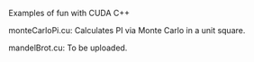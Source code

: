 Examples of fun with CUDA C++

monteCarloPi.cu: Calculates PI via Monte Carlo in a unit square.

mandelBrot.cu: To be uploaded.
